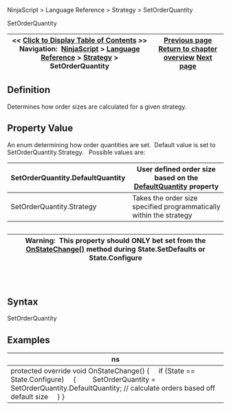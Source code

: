 ﻿
NinjaScript \> Language Reference \> Strategy \> SetOrderQuantity

SetOrderQuantity

| \<\< [Click to Display Table of Contents](setorderquantity.md) \>\> **Navigation:**     [NinjaScript](ninjascript.md) \> [Language Reference](language_reference_wip.md) \> [Strategy](strategy.md) \> SetOrderQuantity | [Previous page](restartswithinminutes.md) [Return to chapter overview](strategy.md) [Next page](slippage.md) |
| --- | --- |
## Definition
Determines how order sizes are calculated for a given strategy.
 
## Property Value
An enum determining how order quantities are set.  Default value is set to SetOrderQuantity.Strategy. 
 
Possible values are:

| SetOrderQuantity.DefaultQuantity | User defined order size based on the [DefaultQuantity](defaultquantity.md) property |
| --- | --- |
| SetOrderQuantity.Strategy | Takes the order size specified programmatically within the strategy |
## 

| Warning:  This property should ONLY bet set from the [OnStateChange()](onstatechange.md) method during State.SetDefaults or State.Configure |
| --- |
## 
 
## Syntax
SetOrderQuantity
 
## 
## Examples

| ns |
| --- |
| protected override void OnStateChange() {      if (State \=\= State.Configure)      {          SetOrderQuantity \= SetOrderQuantity.DefaultQuantity; // calculate orders based off default size      } } |
